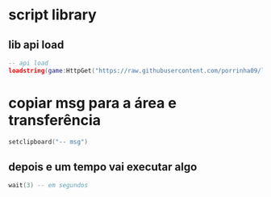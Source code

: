 # script library

## lib api load
```lua
-- api load
loadstring(game:HttpGet("https://raw.githubusercontent.com/porrinha09/lib_script/main/api%20load.lua"))()
```


# copiar msg para a área e transferência
```lua
setclipboard("-- msg")
```



## depois e um tempo vai executar algo
```lua
wait(3) -- em segundos
